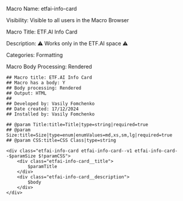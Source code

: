 Macro Name: etfai-info-card

Visibility: Visible to all users in the Macro Browser

Macro Title: ETF.AI Info Card

Description: ⚠️ Works only in the ETF.AI space ⚠️

Categories: Formatting

Macro Body Processing: Rendered

```
## Macro title: ETF.AI Info Card
## Macro has a body: Y
## Body processing: Rendered
## Output: HTML
##
## Developed by: Vasily Fomchenko
## Date created: 17/12/2024
## Installed by: Vasily Fomchenko

## @param Title:title=Title|type=string|required=true
## @param Size:title=Size|type=enum|enumValues=md,xs,sm,lg|required=true
## @param CSS:title=CSS Class|type=string

<div class="etfai-info-card etfai-info-card--v1 etfai-info-card--$paramSize $!paramCSS">
    <div class="etfai-info-card__title">
        $paramTitle
    </div>
    <div class="etfai-info-card__description">
        $body
    </div>
</div>
```
